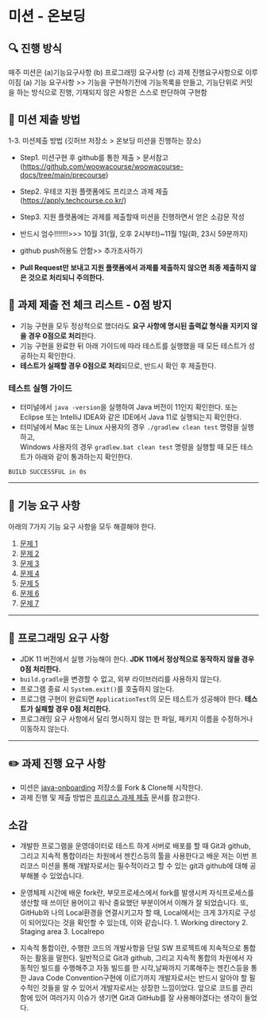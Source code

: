# 미션 - 온보딩

## 🔍 진행 방식

매주 미션은 (a)기능요구사항 (b) 프로그래밍 요구사항 (c) 과제 진행요구사항으로 이루이짐
(a)	기능 요구사항 >> 기능을 구현하기전에 기능목록을 만들고, 기능단위로 커밋을 하는 방식으로 진행, 기재되지 않은 사항은 스스로 판단하여 구현함


## 📮 미션 제출 방법
1-3. 미션제출 방법 (깃허브 저장소 > 온보딩 미션을 진행하는 장소)

- Step1. 
미션구현 후 github를 통한 제출 > 문서참고(https://github.com/woowacourse/woowacourse-docs/tree/main/precourse)
- Step2. 
우테코 지원 플랫폼에도 프리코스 과제 제출(https://apply.techcourse.co.kr/)
- Step3. 
지원 플랫폼에는 과제를 제출할때 미션을 진행하면서 얻은 소감문 작성

- 반드시 엄수!!!!!!!>>> 10월 31(월, 오후 2시부터)~11월 1일(화, 23시 59분까지)
- github push허용도 안함>> 추가조사하기

- **Pull Request만 보내고 지원 플랫폼에서 과제를 제출하지 않으면 최종 제출하지 않은 것으로 처리되니 주의한다.**

## 🚨 과제 제출 전 체크 리스트 - 0점 방지

- 기능 구현을 모두 정상적으로 했더라도 **요구 사항에 명시된 출력값 형식을 지키지 않을 경우 0점으로 처리**한다.
- 기능 구현을 완료한 뒤 아래 가이드에 따라 테스트를 실행했을 때 모든 테스트가 성공하는지 확인한다.
- **테스트가 실패할 경우 0점으로 처리**되므로, 반드시 확인 후 제출한다.

### 테스트 실행 가이드

- 터미널에서 `java -version`을 실행하여 Java 버전이 11인지 확인한다. 또는 Eclipse 또는 IntelliJ IDEA와 같은 IDE에서 Java 11로 실행되는지 확인한다.
- 터미널에서 Mac 또는 Linux 사용자의 경우 `./gradlew clean test` 명령을 실행하고,   
  Windows 사용자의 경우  `gradlew.bat clean test` 명령을 실행할 때 모든 테스트가 아래와 같이 통과하는지 확인한다.

```
BUILD SUCCESSFUL in 0s
```

---

## 🚀 기능 요구 사항
아래의 7가지 기능 요구 사항을 모두 해결해야 한다.

1. [문제 1](./docs/PROBLEM1.md)
2. [문제 2](./docs/PROBLEM2.md)
3. [문제 3](./docs/PROBLEM3.md)
4. [문제 4](./docs/PROBLEM4.md)
5. [문제 5](./docs/PROBLEM5.md)
6. [문제 6](./docs/PROBLEM6.md)
7. [문제 7](./docs/PROBLEM7.md)

---

## 🎯 프로그래밍 요구 사항

- JDK 11 버전에서 실행 가능해야 한다. **JDK 11에서 정상적으로 동작하지 않을 경우 0점 처리한다.**
- `build.gradle`을 변경할 수 없고, 외부 라이브러리를 사용하지 않는다.
- 프로그램 종료 시 `System.exit()`를 호출하지 않는다.
- 프로그램 구현이 완료되면 `ApplicationTest`의 모든 테스트가 성공해야 한다. **테스트가 실패할 경우 0점 처리한다.**
- 프로그래밍 요구 사항에서 달리 명시하지 않는 한 파일, 패키지 이름을 수정하거나 이동하지 않는다.

---

## ✏️ 과제 진행 요구 사항

- 미션은 [java-onboarding](https://github.com/woowacourse-precourse/java-onboarding) 저장소를 Fork & Clone해 시작한다.
- 과제 진행 및 제출 방법은 [프리코스 과제 제출](https://github.com/woowacourse/woowacourse-docs/tree/master/precourse) 문서를 참고한다.

## 소감

- 개발한 프로그램을 운영데이터로 테스트 하게 서버로 배포를 할 때 Git과 github, 그리고 지속적 통합이라는 차원에서 젠킨스등의 툴을 사용한다고 배운 저는 이번 프리코스 미션을 통해 개발자로서는 필수적이라고 할 수 있는 git과 github에 대해 공부해볼 수 있었습니다.

- 운영체제 시간에 배운 fork란, 부모프로세스에서 fork를 발생시켜 자식프로세스를 생산할 때 쓰이던 용어이고 워낙 중요했던 부분이어서 이해가 잘 되었습니다. 또, GitHub와 나의 Local환경을 연결시키고자 할 때, Local에서는 크게 3가지로 구성이 되어있다는 것을 확인할 수 있는데, 이와 같습니다. 1. Working directory 2. Staging area 3. Localrepo 

- 지속적 통합이란, 수행한 코드의 개발사항을 단일 SW 프로젝트에 지속적으로 통합하는 활동을 말한다.  일반적으로 
Git과 github, 그리고 지속적 통합의 차원에서 자동적인 빌드를 수행해주고 자동 빌드를 한 시각,날짜까지 기록해주는 젠킨스등을 통한 Java Code Convention구현에 이르기까지 개발자로서는 반드시 알아야 할 필수적인 것들을 알 수 있어서 개발자로서는 성장한 느낌이었다. 앞으로 코드를 관리함에 있어 여러가지 이슈가 생기면 Git과 GitHub를 잘 사용해야겠다는 생각이 들었다.

